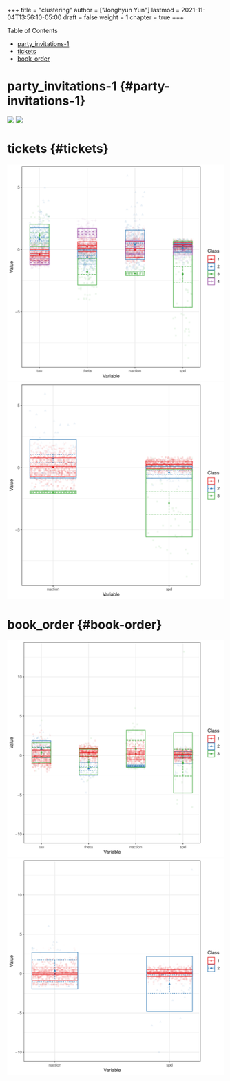 +++
title = "clustering"
author = ["Jonghyun Yun"]
lastmod = 2021-11-04T13:56:10-05:00
draft = false
weight = 1
chapter = true
+++

<div class="ox-hugo-toc toc">
<div></div>

<div class="heading">Table of Contents</div>

- [party\_invitations-1](#party-invitations-1)
- [tickets](#tickets)
- [book\_order](#book-order)

</div>
<!--endtoc-->


# party\_invitations-1 {#party-invitations-1}

![](figure/lpa_plot-0.png)
![](figure/lpa_plot-1.png)


# tickets {#tickets}

![](tickets/figure/lpa_plot-0.png)
![](tickets/figure/lpa_plot-1.png)


# book\_order {#book-order}

![](book_order/figure/lpa_plot-0.png)
![](book_order/figure/lpa_plot-1.png)

